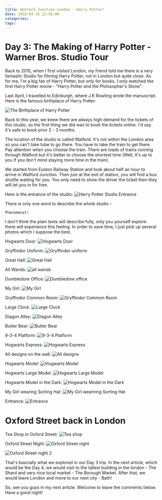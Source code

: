 ```yaml
---
title: Watford Junction London - Harry Potter!
date: 2018-03-16 22:45:00
categories:
tags:
---
```


# Day 3: The Making of Harry Potter - Warner Bros. Studio Tour

Back to 2015, when I first visited London, my friend told me there is a very fantastic Studio for filming Harry Potter, not in London but quite close. As for me, I'm a big fan of Harry Potter, but only for books. I only watched the first Harry Potter movie - "Harry Potter and the Philosopher's Stone". 

Last April, I travelled to Edinburgh, where J.K Rowling wrote the manuscript. Here is the famous birthplace of Harry Potter:
<!--more-->

![The Birthplace of Harry Potter](elephant-house.jpg)

Back to this year, we knew there are always high demand for the tickets of this studio, so the first thing we did was to book the tickets online. I'd say it's safe to book prior 2 - 3 months.

The location of the studio is called Watford. It's not within the London area so you can't take tube to go there. You have to take the train to get there. Pay attention when you choose the train. There are loads of trains running through Watford but it's better to choose the shortest time (Well, it's up to you if you don't mind staying more time in the train). 

We started from Euston Railway Station and took about half an hour to arrive in Watford Junction. Then just at the exit of station, you will find a bus shuttle waiting for you. You only need to show the driver the ticket then they will let you in for free.

Here is the entrance of the studio:
![Harry Potter Studio Entrance](gate-harry-potter.jpg)

There is only one word to describe the whole studio - 

`Phenomenal!`

I don't think the plain texts will describe fully, only you yourself explore there will experience this feeling. In order to save time, I just pick up several photos which I suppose the best.

Hogwarts Door:
![Hogwarts Door](hogwarts-door.jpg)

Gryffindor Uniform:
![Gryffindor uniform](gryffindor-uniform.jpg)

Great Hall:
![Great Hall](great-hall.jpg)

All Wands:
![all wands](all-wands.jpg)

Dumbledore Office:
![Dumbledore office](dumbledore-office.jpg)

My Girl:
![My Girl](my-girl.jpg)

Gryffindor Common Room:
![Gryffindor Common Room](gryffindor-common-room.jpg)

Large Clock:
![Large Clock](large-clock.jpg)

Diagon Alley:
![Diagon Alley](diagon-alley.jpg)

Butter Bear:
![Butter Bear](butter-bear.jpg)

9-3-4 Platform:
![9-3-4 Platform](9-3-4-platform.jpg)

Hogwarts Express:
![Hogwarts Express](hogwarts-express.jpg)

All designs on the wall:
![All designs](all-design.jpg)

Hogwarts Model:
![Hogwarts Model](hogwarts-model.jpg)

Hogwarts Large Model:
![Hogwarts Large Model](hogwarts-large-model.jpg)

Hogwarts Model in the Dark:
![Hogwarts Model in the Dark](hogwarts-model-dark.jpg)

My Girl wearing Sorting Hat:
![My Girl wearning Sorting Hat](my-girl-wearing-sorting-hat.jpg)

Entrance:
![Entrance](entrance.jpg)

# Oxford Street back in London

Tea Shop in Oxford Street:
![Tea shop](tea-room.jpg)

Oxford Street Night:
![Oxford Street night](london-night.jpg)

![Oxford Street night 2](oxford-street-night.jpg)

That's bascially what we explored in our Day 3 trip. In the next article, which would be the Day 4, we would visit to the tallest building in the london - The Shard and very nice local market - The Borough Market. After that, we would leave London and move to our next city - Bath!

So, see you guys in my next article. Welcome to leave the comments below. Have a good night!